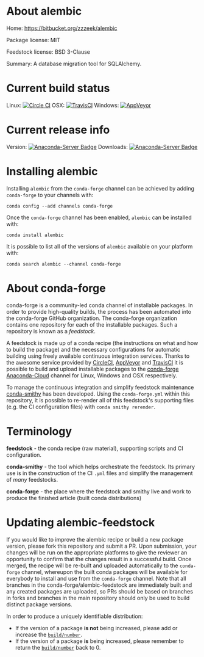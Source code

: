 About alembic
=============

Home: https://bitbucket.org/zzzeek/alembic

Package license: MIT

Feedstock license: BSD 3-Clause

Summary: A database migration tool for SQLAlchemy.



Current build status
====================

Linux: [![Circle CI](https://circleci.com/gh/conda-forge/alembic-feedstock.svg?style=shield)](https://circleci.com/gh/conda-forge/alembic-feedstock)
OSX: [![TravisCI](https://travis-ci.org/conda-forge/alembic-feedstock.svg?branch=master)](https://travis-ci.org/conda-forge/alembic-feedstock)
Windows: [![AppVeyor](https://ci.appveyor.com/api/projects/status/github/conda-forge/alembic-feedstock?svg=True)](https://ci.appveyor.com/project/conda-forge/alembic-feedstock/branch/master)

Current release info
====================
Version: [![Anaconda-Server Badge](https://anaconda.org/conda-forge/alembic/badges/version.svg)](https://anaconda.org/conda-forge/alembic)
Downloads: [![Anaconda-Server Badge](https://anaconda.org/conda-forge/alembic/badges/downloads.svg)](https://anaconda.org/conda-forge/alembic)

Installing alembic
==================

Installing `alembic` from the `conda-forge` channel can be achieved by adding `conda-forge` to your channels with:

```
conda config --add channels conda-forge
```

Once the `conda-forge` channel has been enabled, `alembic` can be installed with:

```
conda install alembic
```

It is possible to list all of the versions of `alembic` available on your platform with:

```
conda search alembic --channel conda-forge
```


About conda-forge
=================

conda-forge is a community-led conda channel of installable packages.
In order to provide high-quality builds, the process has been automated into the
conda-forge GitHub organization. The conda-forge organization contains one repository
for each of the installable packages. Such a repository is known as a *feedstock*.

A feedstock is made up of a conda recipe (the instructions on what and how to build
the package) and the necessary configurations for automatic building using freely
available continuous integration services. Thanks to the awesome service provided by
[CircleCI](https://circleci.com/), [AppVeyor](http://www.appveyor.com/)
and [TravisCI](https://travis-ci.org/) it is possible to build and upload installable
packages to the [conda-forge](https://anaconda.org/conda-forge)
[Anaconda-Cloud](http://docs.anaconda.org/) channel for Linux, Windows and OSX respectively.

To manage the continuous integration and simplify feedstock maintenance
[conda-smithy](http://github.com/conda-forge/conda-smithy) has been developed.
Using the ``conda-forge.yml`` within this repository, it is possible to re-render all of
this feedstock's supporting files (e.g. the CI configuration files) with ``conda smithy rerender``.


Terminology
===========

**feedstock** - the conda recipe (raw material), supporting scripts and CI configuration.

**conda-smithy** - the tool which helps orchestrate the feedstock.
                   Its primary use is in the construction of the CI ``.yml`` files
                   and simplify the management of *many* feedstocks.

**conda-forge** - the place where the feedstock and smithy live and work to
                  produce the finished article (built conda distributions)


Updating alembic-feedstock
==========================

If you would like to improve the alembic recipe or build a new
package version, please fork this repository and submit a PR. Upon submission,
your changes will be run on the appropriate platforms to give the reviewer an
opportunity to confirm that the changes result in a successful build. Once
merged, the recipe will be re-built and uploaded automatically to the
`conda-forge` channel, whereupon the built conda packages will be available for
everybody to install and use from the `conda-forge` channel.
Note that all branches in the conda-forge/alembic-feedstock are
immediately built and any created packages are uploaded, so PRs should be based
on branches in forks and branches in the main repository should only be used to
build distinct package versions.

In order to produce a uniquely identifiable distribution:
 * If the version of a package **is not** being increased, please add or increase
   the [``build/number``](http://conda.pydata.org/docs/building/meta-yaml.html#build-number-and-string).
 * If the version of a package **is** being increased, please remember to return
   the [``build/number``](http://conda.pydata.org/docs/building/meta-yaml.html#build-number-and-string)
   back to 0.
